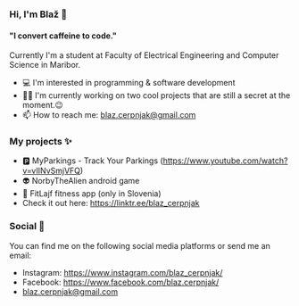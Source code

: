 ### Hi, I'm Blaž 👋

#### "I convert caffeine to code."

Currently I'm a student at Faculty of Electrical Engineering and Computer Science in Maribor.

- 💻 I'm interested in programming & software development
- 👨‍💻 I'm currently working on two cool projects that are still a secret at the moment.😉
- 📫 How to reach me: blaz.cerpnjak@gmail.com

### My projects ✨

- :parking: MyParkings - Track Your Parkings (https://www.youtube.com/watch?v=vIINvSmjVFQ) 
- 👽 NorbyTheAlien android game
- 🍎 FitLajf fitness app (only in Slovenia)
- Check it out here: https://linktr.ee/blaz_cerpnjak

### Social 📱

You can find me on the following social media platforms or send me an email:
- Instagram: https://www.instagram.com/blaz_cerpnjak/
- Facebook: https://www.facebook.com/blaz.cerpnjak/
- blaz.cerpnjak@gmail.com

<!--
**blaz-cerpnjak/blaz-cerpnjak** is a ✨ _special_ ✨ repository because its `README.md` (this file) appears on your GitHub profile.

Here are some ideas to get you started:

- 🔭 I’m currently working on ...
- 🌱 I’m currently learning ...
- 👯 I’m looking to collaborate on ...
- 🤔 I’m looking for help with ...
- 💬 Ask me about ...
- 📫 How to reach me: ...
- 😄 Pronouns: ...
- ⚡ Fun fact: ...
-->
